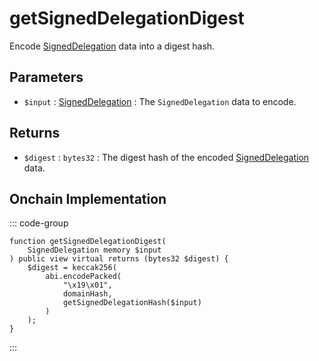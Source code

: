 # getSignedDelegationDigest
        
Encode [SignedDelegation](/base-types/SignedDelegation) data into a digest hash.

## Parameters

- `$input` : [SignedDelegation](/base-types/SignedDelegation) : The `SignedDelegation` data to encode.

## Returns

- `$digest` : `bytes32` : The digest hash of the encoded [SignedDelegation](/base-types/SignedDelegation) data.

## Onchain Implementation

::: code-group

``` solidity [Types.sol:getSignedDelegationDigest]
function getSignedDelegationDigest(
	SignedDelegation memory $input
) public view virtual returns (bytes32 $digest) {
	$digest = keccak256(
		abi.encodePacked(
			"\x19\x01",
			domainHash,
			getSignedDelegationHash($input)
		)
	);
}
```

:::